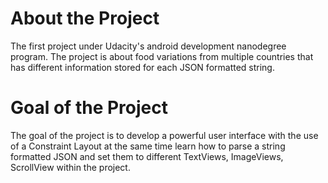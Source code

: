 # About the Project
  The first project under Udacity's android development nanodegree program. 
  The project is about food variations from multiple countries that has different information stored for each JSON formatted string. 

# Goal of the Project
  The goal of the project is to develop a powerful user interface with the use of a Constraint Layout at the same time learn how to parse a string formatted JSON and set them to different TextViews, ImageViews, ScrollView within the project.
  
